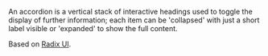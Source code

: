 An accordion is a vertical stack of interactive headings used to toggle the display of further information; each item can be 'collapsed' with just a short label visible or 'expanded' to show the full content.

Based on [Radix UI](https://www.radix-ui.com/).
